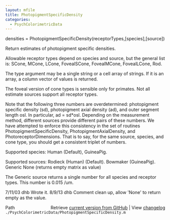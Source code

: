 ```yaml
---
layout: mfile
title: PhotopigmentSpecificDensity
categories:
  - PsychColorimetricData
---
```


 densities = PhotopigmentSpecificDensity\(receptorTypes,\[species\],\[source\]\)

 Return estimates of photopigment specific densities.

 Allowable receptor types depend on species and source, but the general
 list is:
    SCone, MCone, LCone, FovealSCone, FovealMCone, FovealLCone, Rod.

 The type argument may be a single string or a cell array of strings.  If it
 is an array, a column vector of values is returned.

 The foveal version of cone types is sensible only for primates.  Not all
 estimate sources support all receptor types.

 Note that the following three numbers are overdetermined: photopigment
 specific density \(sd\), photopigment axial density \(ad\), and outer segment
 length osl.  In particular, ad = sd\*osl.  Depending on the measurement
 method, different sources provide different pairs of these numbers.
 We have attempted to enforce this consistency in the set of routines
 PhotopigmentSpecificDensity, PhotopigmentAxialDensity, and PhotoreceptorDimensions.
 That is to say, for the same source, species, and cone type, you should get
 a consistent triplet of numbers.

 Supported species:
        Human \(Default\), GuineaPig.

 Supported sources:
    Rodieck \(Human\) \(Default\).
   Bowmaker \(GuineaPig\).
   Generic
   None \(returns empty matrix as value\)

 The Generic source returns a single number for all species and receptor types.
 This number is 0.015 /um.

 7/11/03  dhb  Wrote it.
 8/9/13   dhb  Comment clean up, allow 'None' to return empty as the value.


<div class="code_header" style="text-align:right;">
  <span style="float:left;">Path&nbsp;&nbsp;</span> <span class="counter">Retrieve <a href=
  "https://raw.github.com/Psychtoolbox-3/Psychtoolbox-3/beta/./PsychColorimetricData/PhotopigmentSpecificDensity.m">current version from GitHub</a> | View <a href=
  "https://github.com/Psychtoolbox-3/Psychtoolbox-3/commits/beta/./PsychColorimetricData/PhotopigmentSpecificDensity.m">changelog</a></span>
</div>
<div class="code">
  <code>./PsychColorimetricData/PhotopigmentSpecificDensity.m</code>
</div>
